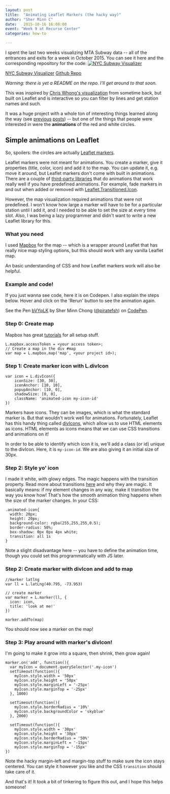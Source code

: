 ```yaml
---
layout: post
title:  "Animating Leaflet Markers (the hacky way)"
author: "Sher Minn C"
date:   2015-10-16 16:08:00
event: "Week 9 at Recurse Center"
categories: how-to

---
```

I spent the last two weeks visualizing MTA Subway data -- all of the entrances and exits for a week in October 2015. You can see it here and the corresponding repository for the code:
[![NYC Subway Visualizer](/assets/images/subway/subway-visualizer.gif)](http://piratefsh.github.io/mta-maps/public)

<a href="http://piratefsh.github.io/mta-maps/public" class='btn btn-primary'>NYC Subway Visualizer</a>
<a href="https://github.com/piratefsh/mta-maps" class='btn btn-default'>Github Repo</a>

_Warning: there is yet a README on the repo. I'll get around to that soon._

This was inspired by [Chris Whong's visualization](chriswhong.com/open-data/visualizing-the-mtas-turnstile-data/) from sometime back, but built on Leaflet and is interactive so you can filter by lines and get station names and such.

It was a huge project with a whole ton of interesting things learned along the way (see [previous](/projects/2015/10/05/mta-subway-turnstile-charts.html) [posts](/projects/2015/10/03/mta-subway-turnstile-data.html)) -- but one of the things that people were interested in were the **animations** of the red and white circles.

## Simple animations on Leaflet
So, spoilers: the circles are actually [Leaflet markers](http://leafletjs.com/reference.html#marker).

Leaflet markers were not meant for animations. You create a marker, give it properties (title, color, icon) and add it to the map. You can update it, e.g. move it around, but Leaflet markers don't come with built in animations. There are a couple of [third-party libraries](http://leafletjs.com/plugins.html#overlay-animations) that do animations that work really well if you have predefined animations. For example, fade markers in and out when added or removed with [Leaflet.Transitioned.Icon](https://github.com/naturalatlas/leaflet-transitionedicon). 

However, the map visualization required animations that were not predefined. I won't know how large a marker will have to be for a particular station until I add it, and I needed to be able to set the size at every time slot. Also, I was being a lazy programmer and didn't want to write a new Leaflet library for this.

### What you need
I used [Mapbox](https://www.mapbox.com/mapbox.js/api/v2.2.2/) for the map -- which is a wrapper around Leaflet that has really nice map styling options, but this should work with any vanilla Leaflet map. 

An basic understanding of CSS and how Leaflet markers work will also be helpful.

### Example and code! 
If you just wanna see code, here it is on Codepen. I also explain the steps below. Hover and click on the 'Rerun' button to see the animation again.

<p data-height="268" data-theme-id="0" data-slug-hash="bVYpLK" data-default-tab="result" data-user="piratefsh" class='codepen'>See the Pen <a href='http://codepen.io/piratefsh/pen/bVYpLK/'>bVYpLK</a> by Sher Minn Chong (<a href='http://codepen.io/piratefsh'>@piratefsh</a>) on <a href='http://codepen.io'>CodePen</a>.</p>
<script async src="//assets.codepen.io/assets/embed/ei.js"></script>

### Step 0: Create map
Mapbox has great [tutorials](https://www.mapbox.com/mapbox.js/api/v2.2.2/) for all setup stuff.

    L.mapbox.accessToken = <your access token>;
    // Create a map in the div #map
    var map = L.mapbox.map('map', <your project id>);

### Step 1: Create marker icon with L.divIcon

    var icon = L.divIcon({
        iconSize: [30, 30],
        iconAnchor: [10, 10],
        popupAnchor: [10, 0],
        shadowSize: [0, 0],
        className: 'animated-icon my-icon-id' 
    })

Markers have icons. They can be images, which is what the standard marker is. But that wouldn't work well for animations. Fortunately, Leaflet has this handy thing called [divIcons](http://leafletjs.com/reference.html#divicon), which allow us to use HTML elements as icons. HTML elements as icons means that we can use CSS transitions and animations on it!

In order to be able to identify which icon it is, we'll add a class (or id) unique to the divIcon. Here, it is `my-icon-id`. We are also giving it an initial size of 30px. 

### Step 2: Style yo' icon

I made it white, with glowy edges. The magic happens with the transition property. Read more about transitions [here](https://css-tricks.com/almanac/properties/t/transition/) and why they are magic. It basically means: if my element changes in any way, make it transition the way you know how! That's how the smooth animation thing happens when the size of the marker changes. In your CSS:

    .animated-icon{
      width: 20px;
      height: 20px;
      background-color: rgba(255,255,255,0.5);
      border-radius: 50%;
      box-shadow: 0px 0px 4px white;
      transition: all 1s 
    }

Note a slight disadvantage here -- you have to define the animation time, though you could set this programmatically with JS later.

### Step 2: Create marker with divIcon and add to map
    //marker latlng
    var ll = L.latLng(40.795, -73.953)

    // create marker
    var marker = L.marker(ll, {
      icon: icon,
      title: 'look at me!'
    })

    marker.addTo(map)

You should now see a marker on the map!

### Step 3: Play around with marker's divIcon!
I'm going to make it grow into a square, then shrink, then grow again! 

    marker.on('add', function(){
      var myIcon = document.querySelector('.my-icon')
      setTimeout(function(){
        myIcon.style.width = '50px'
        myIcon.style.height = '50px'
        myIcon.style.marginLeft = '-25px'
        myIcon.style.marginTop = '-25px'
      }, 1000)

      setTimeout(function(){
        myIcon.style.borderRadius = '10%'
        myIcon.style.backgroundColor = 'skyblue'
      }, 2000)

      setTimeout(function(){
        myIcon.style.width = '30px'
        myIcon.style.height = '30px'
        myIcon.style.borderRadius = '50%'
        myIcon.style.marginLeft = '-15px'
        myIcon.style.marginTop = '-15px'
    })

Note the hacky margin-left and margin-top stuff to make sure the icon stays centered. You can style it however you like and the CSS `transition` should take care of it. 

And that's it! It took a bit of tinkering to figure this out, and I hope this helps someone!
